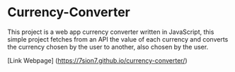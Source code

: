 # Currency-Converter

This project is a web app currency converter written in JavaScript, this simple project fetches from an API the value of each currency and converts the currency chosen by the user to another, also chosen by the user.

[Link Webpage] (https://7sion7.github.io/currency-converter/)


